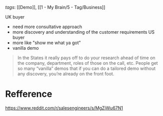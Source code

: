 *tags*: [[Demo]], [[1 - My Brain/5 - Tag/Business]]

UK buyer
- need more consultative approach
- more discovery and understanding of the customer requirements
US buyer
- more like "show me what ya got"
- vanilla demo

> In the States it really pays off to do your research ahead of time on the company, department, roles of those on the call, etc. People get so many “vanilla” demos that if you can do a tailored demo without any discovery, you’re already on the front foot.

# Refference
https://www.reddit.com/r/salesengineers/s/MgZjWu67N1